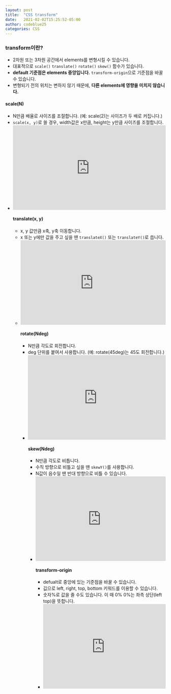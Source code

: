 ```yaml
---
layout: post
title:  "CSS transform"
date:   2021-02-02T15:25:52-05:00
author: codeblue25
categories: CSS
---
```


<h3>transform이란?</h3>

* 2차원 또는 3차원 공간에서 elements를 변형시킬 수 있습니다.
* 대표적으로 `scale()` `translate()` `rotate()` `skew()` 함수가 있습니다.
* **default 기준점은 elements 중앙입니다.** `transform-origin`으로 기준점을 바꿀 수 있습니다.
* 변형되기 전의 위치는 변하지 않기 때문에, **다른 elements에 영향을 미치지 않습니다.**



<h4>scale(N)</h4>

* N만큼 배율로 사이즈를 조절합니다. (예: scale(2)는 사이즈가 두 배로 커집니다.)
* `scale(x, y)`로 쓸 경우, width값은 x만큼, height는 y만큼 사이즈를 조절합니다.
* <iframe height="265" style="width: 100%;" scrolling="no" title="jOVPaaY" src="https://codepen.io/codeblue25/embed/jOVPaaY?height=265&theme-id=dark&default-tab=css,result" frameborder="no" loading="lazy" allowtransparency="true" allowfullscreen="true">
  See the Pen <a href='https://codepen.io/codeblue25/pen/jOVPaaY'>jOVPaaY</a> by CHOI SUN YOUNG
  (<a href='https://codepen.io/codeblue25'>@codeblue25</a>) on <a href='https://codepen.io'>CodePen</a>.
</iframe>


<h4>translate(x, y)</h4>

* x, y 값만큼 x축, y축 이동합니다.
* x 또는 y에만 값을 주고 싶을 땐 `translateX()` 또는 `translateY()`로 씁니다.
* <iframe height="265" style="width: 100%;" scrolling="no" title="jOVPaaY" src="https://codepen.io/codeblue25/embed/jOVPaaY?height=265&theme-id=dark&default-tab=css,result" frameborder="no" loading="lazy" allowtransparency="true" allowfullscreen="true">
  See the Pen <a href='https://codepen.io/codeblue25/pen/jOVPaaY'>jOVPaaY</a> by CHOI SUN YOUNG
  (<a href='https://codepen.io/codeblue25'>@codeblue25</a>) on <a href='https://codepen.io'>CodePen</a>.
</iframe>

  
<h4>rotate(Ndeg)</h4>

* N만큼 각도로 회전합니다.
* deg 단위를 붙여서 사용합니다. (예: rotate(45deg)는 45도 회전합니다.)
* <iframe height="265" style="width: 100%;" scrolling="no" title="jOVPaaY" src="https://codepen.io/codeblue25/embed/jOVPaaY?height=265&theme-id=dark&default-tab=css,result" frameborder="no" loading="lazy" allowtransparency="true" allowfullscreen="true">
  See the Pen <a href='https://codepen.io/codeblue25/pen/jOVPaaY'>jOVPaaY</a> by CHOI SUN YOUNG
  (<a href='https://codepen.io/codeblue25'>@codeblue25</a>) on <a href='https://codepen.io'>CodePen</a>.
</iframe>


<h4>skew(Ndeg)</h4>

* N만큼 각도로 비틉니다.
* 수직 방향으로 비틀고 싶을 땐 `skewY()`를 사용합니다.
* N값이 음수일 땐 반대 방향으로 비틀 수 있습니다.
* <iframe height="265" style="width: 100%;" scrolling="no" title="jOVPaaY" src="https://codepen.io/codeblue25/embed/jOVPaaY?height=265&theme-id=dark&default-tab=css,result" frameborder="no" loading="lazy" allowtransparency="true" allowfullscreen="true">
  See the Pen <a href='https://codepen.io/codeblue25/pen/jOVPaaY'>jOVPaaY</a> by CHOI SUN YOUNG
  (<a href='https://codepen.io/codeblue25'>@codeblue25</a>) on <a href='https://codepen.io'>CodePen</a>.
</iframe>


<h4>transform-origin</h4>

* defualt로 중앙에 있는 기준점을 바꿀 수 있습니다.
* 깂으로 left, right, top, bottom 키워드를 이용할 수 있습니다.
* 숫자%로 값을 줄 수도 있습니다. 이 때 0% 0%는 좌측 상단(left top)을 뜻합니다.
* <iframe height="265" style="width: 100%;" scrolling="no" title="jOVPaaY" src="https://codepen.io/codeblue25/embed/jOVPaaY?height=265&theme-id=dark&default-tab=css,result" frameborder="no" loading="lazy" allowtransparency="true" allowfullscreen="true">
  See the Pen <a href='https://codepen.io/codeblue25/pen/jOVPaaY'>jOVPaaY</a> by CHOI SUN YOUNG
  (<a href='https://codepen.io/codeblue25'>@codeblue25</a>) on <a href='https://codepen.io'>CodePen</a>.
</iframe>